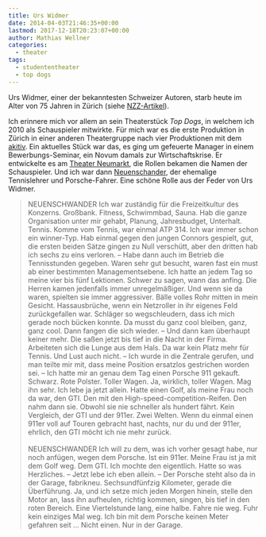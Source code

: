```yaml
---
title: Urs Widmer
date: 2014-04-03T21:46:35+00:00
lastmod: 2017-12-18T20:23:07+00:00
author: Mathias Wellner
categories:
  - theater
tags:
  - studententheater
  - top dogs
---
```

Urs Widmer, einer der bekanntesten Schweizer Autoren, starb heute im Alter von 75 Jahren in Zürich (siehe [NZZ-Artikel](http://www.nzz.ch/aktuell/feuilleton/uebersicht/zum-tod-von-urs-widmer-schreiben-gegen-die-furien-des-verschwindens-1.18276782)). 

Ich erinnere mich vor allem an sein Theaterstück _Top Dogs_, in welchem ich 2010 als Schauspieler mitwirkte. Für mich war es die erste Produktion in Zürich in einer anderen Theatergruppe nach vier Produktionen mit dem [akitiv](http://www.aki.ethz.ch/akitiv/). Ein aktuelles Stück war das, es ging um gefeuerte Manager in einem Bewerbungs-Seminar, ein Novum damals zur Wirtschaftskrise. Er entwickelte es am [Theater Neumarkt](http://www.theaterneumarkt.ch/), die Rollen bekamen die Namen der Schauspieler. Und ich war dann [Neuenschander](http://de.wikipedia.org/wiki/Michael_Neuenschwander), der ehemalige Tennislehrer und Porsche-Fahrer. Eine schöne Rolle aus der Feder von Urs Widmer. 

<blockquote class="blockquote">
NEUENSCHWANDER Ich war zuständig für die Freizeitkultur des Konzerns. Großbank. Fitness, Schwimmbad, Sauna. Hab die ganze Organisation unter mir gehabt, Planung, Jahresbudget, Unterhalt. Tennis. Komme vom Tennis, war einmal ATP 314. Ich war immer schon ein winner-Typ. Hab einmal gegen den jungen Connors gespielt, gut, die ersten beiden Sätze gingen zu Null verschütt, aber den dritten hab ich sechs zu eins verloren. – Habe dann auch im Betrieb die Tennisstunden gegeben. Waren sehr gut besucht, waren fast ein must ab einer bestimmten Managementsebene. Ich hatte an jedem Tag so meine vier bis fünf Lektionen. Schwer zu sagen, wann das anfing. Die Herren kamen jedenfalls immer unregelmäßiger. Und wenn sie da waren, spielten sie immer aggressiver. Bälle volles Rohr mitten in mein Gesicht. Hassausbrüche, wenn ein Netzroller in ihr eigenes Feld zurückgefallen war. Schläger so wegschleudern, dass ich mich gerade noch bücken konnte. Da musst du ganz cool bleiben, ganz, ganz cool. Dann fangen die sich wieder. – Und dann kam überhaupt keiner mehr. Die saßen jetzt bis tief in die Nacht in der Firma. Arbeiteten sich die Lunge aus dem Hals. Da war kein Platz mehr für Tennis. Und Lust auch nicht. – Ich wurde in die Zentrale gerufen, und man teilte mir mit, dass meine Position ersatzlos gestrichen worden sei. – Ich hatte mir an genau dem Tag einen Porsche 911 gekauft. Schwarz. Rote Polster. Toller Wagen. Ja, wirklich, toller Wagen. Mag ihn sehr. Ich lebe ja jetzt allein. Hatte einen Golf, als meine Frau noch da war, den GTI. Den mit den High-speed-competition-Reifen. Den nahm dann sie. Obwohl sie nie schneller als hundert fährt. Kein Vergleich, der GTI und der 911er. Zwei Welten. Wenn du einmal einen 911er voll auf Touren gebracht hast, nachts, nur du und der 911er, ehrlich, den GTI möcht ich nie mehr zurück.<br>
<br>
NEUENSCHWANDER Ich will zu dem, was ich vorher gesagt habe, nur noch anfügen, wegen dem Porsche. Ist ein 911er. Meine Frau ist ja mit dem Golf weg. Dem GTI. Ich mochte den eigentlich. Hatte so was Herzliches. – Jetzt lebe ich eben allein. – Der Porsche steht also da in der Garage, fabrikneu. Sechsundfünfzig Kilometer, gerade die Überführung. Ja, und ich setze mich jeden Morgen hinein, stelle den Motor an, lass ihn aufheulen, richtig kommen, singen, bis tief in den roten Bereich. Eine Viertelstunde lang, eine halbe. Fahre nie weg. Fuhr kein einziges Mal weg. Ich bin mit dem Porsche keinen Meter gefahren seit … Nicht einen. Nur in der Garage.
</blockquote>